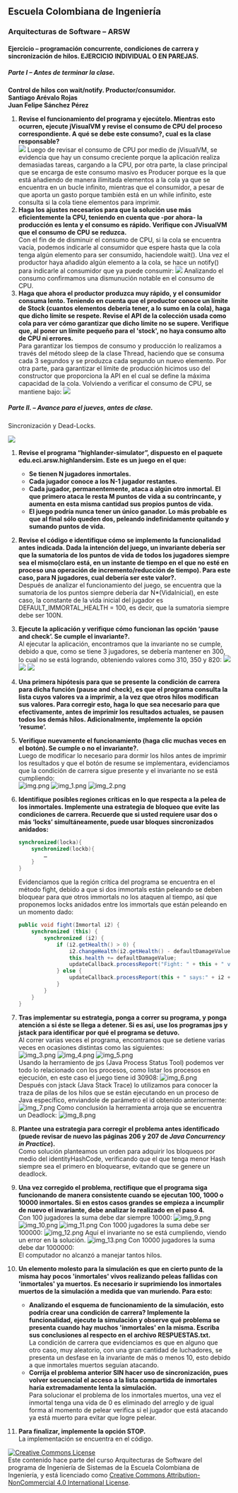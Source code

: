 
## Escuela Colombiana de Ingeniería
### Arquitecturas de Software – ARSW


#### Ejercicio – programación concurrente, condiciones de carrera y sincronización de hilos. EJERCICIO INDIVIDUAL O EN PAREJAS.

##### Parte I – Antes de terminar la clase.

__Control de hilos con wait/notify. Productor/consumidor.__  
__Santiago Arévalo Rojas__  
__Juan Felipe Sánchez Pérez__  

1. __Revise el funcionamiento del programa y ejecútelo. Mientras esto ocurren, ejecute jVisualVM y revise el consumo de CPU del proceso correspondiente. A qué se debe este consumo?, cual es la clase responsable?__  
	![](img/img1.png)
	Luego de revisar el consumo de CPU por medio de jVisualVM, se evidencia que hay un consumo creciente porque la aplicación realiza demasiadas tareas, cargando a la CPU, por otra parte, la clase principal que se encarga de este consumo masivo es Producer porque es la que está añadiendo de manera ilimitada elementos a la cola ya que se encuentra en un bucle infinito, mientras que el consumidor, a pesar de que aporta un gasto porque también está en un while infinito, este consulta si la cola tiene elementos para imprimir.
2. __Haga los ajustes necesarios para que la solución use más eficientemente la CPU, teniendo en cuenta que -por ahora- la producción es lenta y el consumo es rápido. Verifique con JVisualVM que el consumo de CPU se reduzca.__  
	Con el fin de de disminuir el consumo de CPU, si la cola se encuentra vacía, podemos indicarle al consumidor que espere hasta que la cola tenga algún elemento para ser consumido, haciendole wait(). Una vez el productor haya añadido algún elemento a la cola, se hace un notify() para indicarle al consumidor que ya puede consumir:
	![](img/img2.png)
	Analizando el consumo confirmamos una dismunución notable en el consumo de CPU.
3. __Haga que ahora el productor produzca muy rápido, y el consumidor consuma lento. Teniendo en cuenta que el productor conoce un límite de Stock (cuantos elementos debería tener, a lo sumo en la cola), haga que dicho límite se respete. Revise el API de la colección usada como cola para ver cómo garantizar que dicho límite no se supere. Verifique que, al poner un límite pequeño para el 'stock', no haya consumo alto de CPU ni errores.__  
	Para garantizar los tiempos de consumo y producción lo realizamos a través del método sleep de la clase Thread, haciendo que se consuma cada 3 segundos y se produzca cada segundo un nuevo elemento.
	Por otra parte, para garantizar el límite de producción hicimos uso del constructor que proporciona la API en el cual se define la máxima capacidad de la cola.
	Volviendo a verificar el consumo de CPU, se mantiene bajo:
   ![](img/img3.png)

##### Parte II. – Avance para el jueves, antes de clase.

Sincronización y Dead-Locks.

![](http://files.explosm.net/comics/Matt/Bummed-forever.png)

1. __Revise el programa “highlander-simulator”, dispuesto en el paquete edu.eci.arsw.highlandersim. Este es un juego en el que:__

	* __Se tienen N jugadores inmortales.__
	* __Cada jugador conoce a los N-1 jugador restantes.__
	* __Cada jugador, permanentemente, ataca a algún otro inmortal. El que primero ataca le resta M puntos de vida a su contrincante, y aumenta en esta misma cantidad sus propios puntos de vida.__
	* __El juego podría nunca tener un único ganador. Lo más probable es que al final sólo queden dos, peleando indefinidamente quitando y sumando puntos de vida.__

2. __Revise el código e identifique cómo se implemento la funcionalidad antes indicada. Dada la intención del juego, un invariante debería ser que la sumatoria de los puntos de vida de todos los jugadores siempre sea el mismo(claro está, en un instante de tiempo en el que no esté en proceso una operación de incremento/reducción de tiempo). Para este caso, para N jugadores, cual debería ser este valor?.__  
	Después de analizar el funcionamiento del juego, se encuentra que la sumatoria de los puntos siempre debería dar N*(VidaInicial), en este caso, la constante de la vida inicial del jugador es DEFAULT_IMMORTAL_HEALTH = 100, es decir, que la sumatoria siempre debe ser 100N.

3. __Ejecute la aplicación y verifique cómo funcionan las opción ‘pause and check’. Se cumple el invariante?.__  
	Al ejecutar la aplicación, encontramos que la invariante no se cumple, debido a que, como se tiene 3 jugadores, se debería mantener en 300, lo cual no se está logrando, obteniendo valores como 310, 350 y 820:
   ![](img/img4.png)
   ![](img/img5.png)
   ![](img/img6.png)

4. __Una primera hipótesis para que se presente la condición de carrera para dicha función (pause and check), es que el programa consulta la lista cuyos valores va a imprimir, a la vez que otros hilos modifican sus valores. Para corregir esto, haga lo que sea necesario para que efectivamente, antes de imprimir los resultados actuales, se pausen todos los demás hilos. Adicionalmente, implemente la opción ‘resume’.__

5. __Verifique nuevamente el funcionamiento (haga clic muchas veces en el botón). Se cumple o no el invariante?.__  
	Luego de modificar lo necesario para dormir los hilos antes de imprimir los resultados y que el botón de resume se implementara, evidenciamos que la condición de carrera sigue presente y el invariante no se está cumpliendo:  
   ![img.png](img/img.png)
   ![img_1.png](img/img_1.png)
   ![img_2.png](img/img_2.png)

6. __Identifique posibles regiones críticas en lo que respecta a la pelea de los inmortales. Implemente una estrategia de bloqueo que evite las condiciones de carrera. Recuerde que si usted requiere usar dos o más ‘locks’ simultáneamente, puede usar bloques sincronizados anidados:__

	```java
	synchronized(locka){
		synchronized(lockb){
			…
		}
	}
	```
	Evidenciamos que la región crítica del programa se encuentra en el método fight, debido a que si dos immortals están peleando se deben bloquear para que otros immortals no los ataquen al tiempo, así que proponemos locks anidados entre los immortals que están peleando en un momento dado:  
	```java
 	public void fight(Immortal i2) {
        synchronized (this) {
            synchronized (i2) {
                if (i2.getHealth() > 0) {
                    i2.changeHealth(i2.getHealth() - defaultDamageValue);
                    this.health += defaultDamageValue;
                    updateCallback.processReport("Fight: " + this + " vs " + i2+"\n");
                } else {
                    updateCallback.processReport(this + " says:" + i2 + " is already dead!\n");
                }
            }
        }
    }
	```
7. __Tras implementar su estrategia, ponga a correr su programa, y ponga atención a si éste se llega a detener. Si es así, use los programas jps y jstack para identificar por qué el programa se detuvo.__  
	Al correr varias veces el programa, encontramos que se detiene varias veces en ocasiones distintas como las siguientes:  
	![img_3.png](img/img_3.png)
	![img_4.png](img/img_4.png)
	![img_5.png](img/img_5.png)  
  	Usando la herramiento de jps (Java Process Status Tool) podemos ver todo lo relacionado con los procesos, como listar los procesos en ejecución, en este caso el juego tiene id 30908:
	![img_6.png](img/img_6.png)  
	Después con jstack (Java Stack Trace) lo utilizamos para conocer la traza de pilas de los hilos que se están ejecutando en un proceso de Java específico, enviandole de parámetro el id obtenido anteriormente:  
	![img_7.png](img/img_7.png)
	Como conclusión la herramienta arroja que se encuentra un Deadlock:
	![img_8.png](img/img_8.png)  
8. __Plantee una estrategia para corregir el problema antes identificado (puede revisar de nuevo las páginas 206 y 207 de _Java Concurrency in Practice_).__  
	Como solución planteamos un orden para adquirir los bloqueos por medio del identityHashCode, verificando que el que tenga menor Hash siempre sea el primero en bloquearse, evitando que se genere un deadlock.

9. __Una vez corregido el problema, rectifique que el programa siga funcionando de manera consistente cuando se ejecutan 100, 1000 o 10000 inmortales. Si en estos casos grandes se empieza a incumplir de nuevo el invariante, debe analizar lo realizado en el paso 4.__  
	Con 100 jugadores la suma debe dar siempre 10000:
	![img_9.png](img/img_9.png)
	![img_10.png](img/img_10.png)
	![img_11.png](img/img_11.png)
	Con 1000 jugadores la suma debe ser 100000:
	![img_12.png](img/img_12.png)
	Aquí el invariante no se está cumpliendo, viendo un error en la solución.
	![img_13.png](img/img_13.png)
	Con 10000 jugadores la suma debe dar 1000000:  
	El computador no alcanzó a manejar tantos hilos.

10. __Un elemento molesto para la simulación es que en cierto punto de la misma hay pocos 'inmortales' vivos realizando peleas fallidas con 'inmortales' ya muertos. Es necesario ir suprimiendo los inmortales muertos de la simulación a medida que van muriendo. Para esto:__
	* __Analizando el esquema de funcionamiento de la simulación, esto podría crear una condición de carrera? Implemente la funcionalidad, ejecute la simulación y observe qué problema se presenta cuando hay muchos 'inmortales' en la misma. Escriba sus conclusiones al respecto en el archivo RESPUESTAS.txt.__  
    	La condición de carrera que evidenciamos es que en alguno que otro caso, muy aleatorio, con una gran cantidad de luchadores, se presenta un desfase en la invariante de más o menos 10, esto debido a que inmortales muertos seguían atacando.
	* __Corrija el problema anterior __SIN hacer uso de sincronización__, pues volver secuencial el acceso a la lista compartida de inmortales haría extremadamente lenta la simulación.__  
        Para solucionar el problema de los inmortales muertos, una vez el inmortal tenga una vida de 0 es eliminado del arreglo y de igual forma al momento de pelear verifica si el jugador que está atacando ya está muerto para evitar que logre pelear.

11. __Para finalizar, implemente la opción STOP.__  
	La implementación se encuentra en el código.

<!--
### Criterios de evaluación

1. Parte I.
	* Funcional: La simulación de producción/consumidor se ejecuta eficientemente (sin esperas activas).

2. Parte II. (Retomando el laboratorio 1)
	* Se modificó el ejercicio anterior para que los hilos llevaran conjuntamente (compartido) el número de ocurrencias encontradas, y se finalizaran y retornaran el valor en cuanto dicho número de ocurrencias fuera el esperado.
	* Se garantiza que no se den condiciones de carrera modificando el acceso concurrente al valor compartido (número de ocurrencias).


2. Parte III.
	* Diseño:
		- Coordinación de hilos:
			* Para pausar la pelea, se debe lograr que el hilo principal induzca a los otros a que se suspendan a sí mismos. Se debe también tener en cuenta que sólo se debe mostrar la sumatoria de los puntos de vida cuando se asegure que todos los hilos han sido suspendidos.
			* Si para lo anterior se recorre a todo el conjunto de hilos para ver su estado, se evalúa como R, por ser muy ineficiente.
			* Si para lo anterior los hilos manipulan un contador concurrentemente, pero lo hacen sin tener en cuenta que el incremento de un contador no es una operación atómica -es decir, que puede causar una condición de carrera- , se evalúa como R. En este caso se debería sincronizar el acceso, o usar tipos atómicos como AtomicInteger).

		- Consistencia ante la concurrencia
			* Para garantizar la consistencia en la pelea entre dos inmortales, se debe sincronizar el acceso a cualquier otra pelea que involucre a uno, al otro, o a los dos simultáneamente:
			* En los bloques anidados de sincronización requeridos para lo anterior, se debe garantizar que si los mismos locks son usados en dos peleas simultánemante, éstos será usados en el mismo orden para evitar deadlocks.
			* En caso de sincronizar el acceso a la pelea con un LOCK común, se evaluará como M, pues esto hace secuencial todas las peleas.
			* La lista de inmortales debe reducirse en la medida que éstos mueran, pero esta operación debe realizarse SIN sincronización, sino haciendo uso de una colección concurrente (no bloqueante).

	

	* Funcionalidad:
		* Se cumple con el invariante al usar la aplicación con 10, 100 o 1000 hilos.
		* La aplicación puede reanudar y finalizar(stop) su ejecución.
		
		-->

<a rel="license" href="http://creativecommons.org/licenses/by-nc/4.0/"><img alt="Creative Commons License" style="border-width:0" src="https://i.creativecommons.org/l/by-nc/4.0/88x31.png" /></a><br />Este contenido hace parte del curso Arquitecturas de Software del programa de Ingeniería de Sistemas de la Escuela Colombiana de Ingeniería, y está licenciado como <a rel="license" href="http://creativecommons.org/licenses/by-nc/4.0/">Creative Commons Attribution-NonCommercial 4.0 International License</a>.
